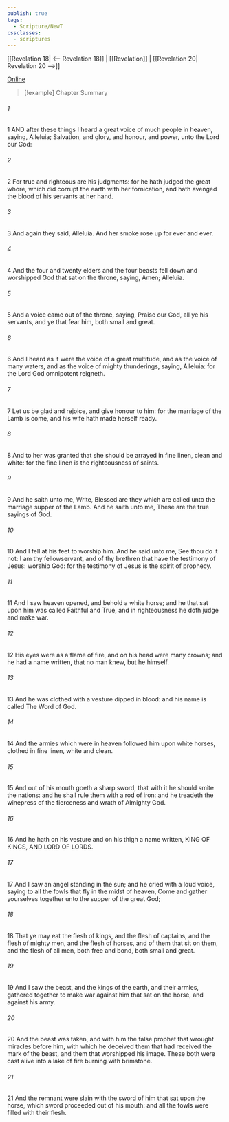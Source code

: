 ```yaml
---
publish: true
tags:
  - Scripture/NewT
cssclasses:
  - scriptures
---
```

[[Revelation 18| <-- Revelation 18]] | [[Revelation]] | [[Revelation 20| Revelation 20 -->]]

[Online](https://churchofjesuschrist.org/study/scriptures/nt/rev/19?lang=eng)

>[!example] Chapter Summary
>
###### 1
1 AND after these things I heard a great voice of much people in heaven, saying, Alleluia; Salvation, and glory, and honour, and power, unto the Lord our God:
###### 2
2 For true and righteous are his judgments: for he hath judged the great whore, which did corrupt the earth with her fornication, and hath avenged the blood of his servants at her hand.
###### 3
3 And again they said, Alleluia. And her smoke rose up for ever and ever.
###### 4
4 And the four and twenty elders and the four beasts fell down and worshipped God that sat on the throne, saying, Amen; Alleluia.
###### 5
5 And a voice came out of the throne, saying, Praise our God, all ye his servants, and ye that fear him, both small and great.
###### 6
6 And I heard as it were the voice of a great multitude, and as the voice of many waters, and as the voice of mighty thunderings, saying, Alleluia: for the Lord God omnipotent reigneth.
###### 7
7 Let us be glad and rejoice, and give honour to him: for the marriage of the Lamb is come, and his wife hath made herself ready.
###### 8
8 And to her was granted that she should be arrayed in fine linen, clean and white: for the fine linen is the righteousness of saints.
###### 9
9 And he saith unto me, Write, Blessed are they which are called unto the marriage supper of the Lamb. And he saith unto me, These are the true sayings of God.
###### 10
10 And I fell at his feet to worship him. And he said unto me, See thou do it not: I am thy fellowservant, and of thy brethren that have the testimony of Jesus: worship God: for the testimony of Jesus is the spirit of prophecy.
###### 11
11 And I saw heaven opened, and behold a white horse; and he that sat upon him was called Faithful and True, and in righteousness he doth judge and make war.
###### 12
12 His eyes were as a flame of fire, and on his head were many crowns; and he had a name written, that no man knew, but he himself.
###### 13
13 And he was clothed with a vesture dipped in blood: and his name is called The Word of God.
###### 14
14 And the armies which were in heaven followed him upon white horses, clothed in fine linen, white and clean.
###### 15
15 And out of his mouth goeth a sharp sword, that with it he should smite the nations: and he shall rule them with a rod of iron: and he treadeth the winepress of the fierceness and wrath of Almighty God.
###### 16
16 And he hath on his vesture and on his thigh a name written, KING OF KINGS, AND LORD OF LORDS.
###### 17
17 And I saw an angel standing in the sun; and he cried with a loud voice, saying to all the fowls that fly in the midst of heaven, Come and gather yourselves together unto the supper of the great God;
###### 18
18 That ye may eat the flesh of kings, and the flesh of captains, and the flesh of mighty men, and the flesh of horses, and of them that sit on them, and the flesh of all men, both free and bond, both small and great.
###### 19
19 And I saw the beast, and the kings of the earth, and their armies, gathered together to make war against him that sat on the horse, and against his army.
###### 20
20 And the beast was taken, and with him the false prophet that wrought miracles before him, with which he deceived them that had received the mark of the beast, and them that worshipped his image. These both were cast alive into a lake of fire burning with brimstone.
###### 21
21 And the remnant were slain with the sword of him that sat upon the horse, which sword proceeded out of his mouth: and all the fowls were filled with their flesh.



